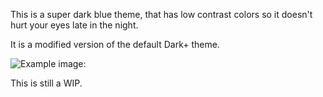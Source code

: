 This is a super dark blue theme, that has low contrast colors so it doesn't hurt your eyes late in the night. 

It is a modified version of the default Dark+ theme.

![Example image: ](https://i.imgur.com/CPAQ190.png)

This is still a WIP.